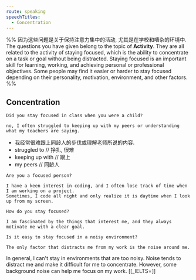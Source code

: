 ```yaml
---
route: speaking
speechTitles:
  - Concentration
---
```


%% 因为这些问题是关于保持注意力集中的活动, 尤其是在学校和嘈杂的环境中. 
The questions you have given belong to the topic of **Activity**. They are all related to the activity of staying focused, which is the ability to concentrate on a task or goal without being distracted. Staying focused is an important skill for learning, working, and achieving personal or professional objectives. Some people may find it easier or harder to stay focused depending on their personality, motivation, environment, and other factors.
%%
## Concentration
```
Did you stay focused in class when you were a child? 
```
```
no, I often struggled to keeping up with my peers or understanding what my teachers are saying. 
```
- 我经常很难跟上同龄人的步伐或理解老师所说的内容.
- struggled to // 挣扎, 很难
- keeping up with // 跟上
- my peers // 同龄人

```
Are you a focused person?
```
```
I have a keen interest in coding, and I often lose track of time when I am working on a project. 
Sometimes, I code all night and only realize it is daytime when I look up from my screen.
```

```
How do you stay focused?
```
```
I am fascinated by the things that interest me, and they always motivate me with a clear goal.
```


```
Is it easy to stay focused in a noisy environment?
```
```
The only factor that distracts me from my work is the noise around me. 
```

 
In general, I can't stay in environments that are too noisy. Noise tends to distract me and make it difficult for me to concentrate. However, some background noise can help me focus on my work. [[_IELTS⭐]] 